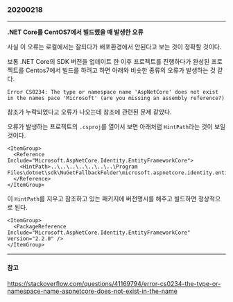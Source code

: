 ### 20200218
---

**.NET Core를 CentOS7에서 빌드했을 때 발생한 오류**

사실 이 오류는 로컬에서는 잘되다가 배포환경에서 안된다고 보는 것이 정확할 것이다.

보통 .NET Core의 SDK 버전을 업데이트 한 이후 프로젝트를 진행하다가 완성된 프로젝트를 Centos7에서 빌드를 하려고 하면 아래와 비슷한 종류의 오류가 발생하는 것 같다.

```
Error CS0234: The type or namespace name 'AspNetCore' does not exist in the names pace 'Microsoft' (are you missing an assembly reference?)
```

참조가 누락되었다고 오류가 나오는데 참조에 관련된 문제 같았다.

오류가 발생하는 프로젝트의 `.csproj`를 열어서 보면 아래처럼 `HintPath`라는 것이 보일 것이다.

```csproj
<ItemGroup>
  <Reference Include="Microsoft.AspNetCore.Identity.EntityFrameworkCore">
    <HintPath>..\..\..\..\..\..\..\Program Files\dotnet\sdk\NuGetFallbackFolder\microsoft.aspnetcore.identity.entityframeworkcore\2.2.0\lib\netstandard2.0\Microsoft.AspNetCore.Identity.EntityFrameworkCore.dll</HintPath>
  </Reference>
</ItemGroup>
```

이 `HintPath`를 지우고 참조하고 있는 패키지에 버전명시를 해주고 빌드하면 정상적으로 된다.

```csproj
<ItemGroup>
  <PackageReference Include="Microsoft.AspNetCore.Identity.EntityFrameworkCore" Version="2.2.0" />
</ItemGroup>
```

---
#### 참고

https://stackoverflow.com/questions/41169794/error-cs0234-the-type-or-namespace-name-aspnetcore-does-not-exist-in-the-name